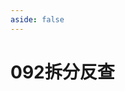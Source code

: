 ```yaml
---
aside: false
---
```

<script setup>
import Search from "@/search/FetchSearch.vue"
</script>

# 092拆分反查

<Search hanziJson="/092-code/chaifen.json" compJson="/092-code/zigen.json" compFont="outi-font" id="092-code" />
